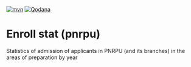[![mvn](https://github.com/rejchev/enrollstat-pstu/actions/workflows/mvn-ci.yml/badge.svg?branch=dev)](https://github.com/rejchev/enrollstat-pstu/actions/workflows/mvn-ci.yml)
[![Qodana](https://github.com/rejchev/enrollstat-pstu/actions/workflows/qodana.yml/badge.svg?branch=dev)](https://github.com/rejchev/enrollstat-pstu/actions/workflows/qodana.yml)

# Enroll stat (pnrpu)
Statistics of admission of applicants in PNRPU (and its branches) in the areas of preparation by year
